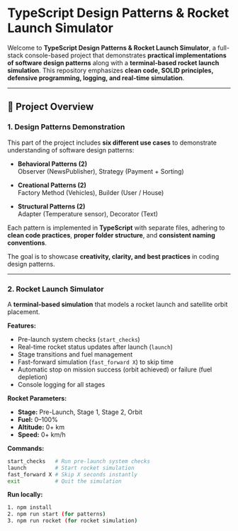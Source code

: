 # TypeScript Design Patterns & Rocket Launch Simulator

Welcome to **TypeScript Design Patterns & Rocket Launch Simulator**, a full-stack console-based project that demonstrates **practical implementations of software design patterns** along with a **terminal-based rocket launch simulation**. This repository emphasizes **clean code, SOLID principles, defensive programming, logging, and real-time simulation**.

---

## 📌 Project Overview

### 1. Design Patterns Demonstration
This part of the project includes **six different use cases** to demonstrate understanding of software design patterns:

- **Behavioral Patterns (2)**  
  Observer (NewsPublisher), Strategy (Payment + Sorting)

- **Creational Patterns (2)**  
  Factory Method (Vehicles), Builder (User / House)

- **Structural Patterns (2)**  
  Adapter (Temperature sensor), Decorator (Text)  

Each pattern is implemented in **TypeScript** with separate files, adhering to **clean code practices**, **proper folder structure**, and **consistent naming conventions**.  

The goal is to showcase **creativity, clarity, and best practices** in coding design patterns.

---

### 2. Rocket Launch Simulator
A **terminal-based simulation** that models a rocket launch and satellite orbit placement.  

**Features:**
- Pre-launch system checks (`start_checks`)
- Real-time rocket status updates after launch (`launch`)
- Stage transitions and fuel management
- Fast-forward simulation (`fast_forward X`) to skip time
- Automatic stop on mission success (orbit achieved) or failure (fuel depletion)
- Console logging for all stages

**Rocket Parameters:**
- **Stage:** Pre-Launch, Stage 1, Stage 2, Orbit
- **Fuel:** 0–100%
- **Altitude:** 0+ km
- **Speed:** 0+ km/h

**Commands:**
```bash
start_checks   # Run pre-launch system checks
launch         # Start rocket simulation
fast_forward X # Skip X seconds instantly
exit           # Quit the simulation
```

**Run locally:**
```bash
1. npm install
2. npm run start (for patterns)
3. npm run rocket (for rocket simulation)
```
